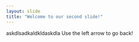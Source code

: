 ```yaml
---
layout: slide
title: "Welcome to our second slide!"
---
```

askdlsadkaldkldaskdla
Use the left arrow to go back!
